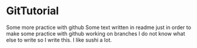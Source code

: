 # GitTutorial
Some more practice with github
Some text written in readme just in order to make some practice with github working on branches
I do not know what else to write so I write this. I like sushi a lot.
